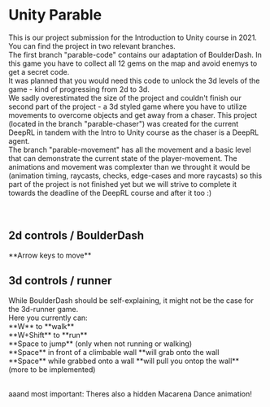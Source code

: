 # Unity Parable
This is our project submission for the Introduction to Unity course in 2021.<br>
You can find the project in two relevant branches.<br>
The first branch "parable-code" contains our adaptation of BoulderDash. In this game you have to collect all 12 gems on the map and avoid enemys to get a secret code.<br> It was planned that you would need this code to unlock the 3d levels of the game - kind of progressing from 2d to 3d.<br>
We sadly overestimated the size of the project and couldn't finish our second part of the project - a 3d styled game where you have to utilize movements to overcome objects and get away from a chaser. This project (located in the branch "parable-chaser") was created for the current DeepRL in tandem with the Intro to Unity course as the chaser is a DeepRL agent.<br> The branch "parable-movement" has all the movement and a basic level that can demonstrate the current state of the player-movement.
The animations and movement was complexter than we throught it would be (animation timing, raycasts, checks, edge-cases and more raycasts) so this part of the project is not finished yet but we will strive to complete it towards the deadline of the DeepRL course and after it too :)<br>
<br><br>

<h2>2d controls / BoulderDash</h2>
**Arrow keys to move**

<h2>3d controls / runner</h2>
While BoulderDash should be self-explaining, it might not be the case for the 3d-runner game. <br> Here you currently can: <br>
**W** to **walk** <br>
**W+Shift** to **run** <br>
**Space to jump** (only when not running or walking) <br>
**Space** in front of a climbable wall **will grab onto  the wall <br>
**Space** while grabbed onto a wall **will pull you ontop the wall** <br>
(more to be implemented) <br>
<br>

aaand most important: Theres also a hidden Macarena Dance animation!
